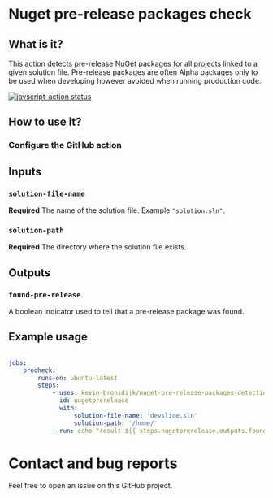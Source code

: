 # Nuget pre-release packages check

## What is it?

This action detects pre-release NuGet packages for all projects linked to a given solution file. Pre-release packages are often Alpha packages only to be used when developing however avoided when running production code. 

<a href="https://github.com/Kevin-Bronsdijk/nuget-pre-release-packages-detection-action/actions"><img alt="javscript-action status" src="https://github.com/Kevin-Bronsdijk/nuget-pre-release-packages-detection-action/workflows/Main%20package%20ncc%20build/badge.svg"></a>

## How to use it?

### Configure the GitHub action

## Inputs

### `solution-file-name`

**Required** The name of the solution file. Example `"solution.sln"`.

### `solution-path`

**Required** The directory where the solution file exists.

## Outputs

### `found-pre-release`

A boolean indicator used to tell that a pre-release package was found.

## Example usage

```yml

jobs:
    precheck:
        runs-on: ubuntu-latest
        steps:
            - uses: kevin-bronsdijk/nuget-pre-release-packages-detection-action@v2.0
              id: nugetprerelease
              with:
                  solution-file-name: 'devslice.sln'
                  solution-path: '/home/'
            - run: echo "result ${{ steps.nugetprerelease.outputs.found-pre-release }}"
```

# Contact and bug reports

Feel free to open an issue on this GitHub project.

